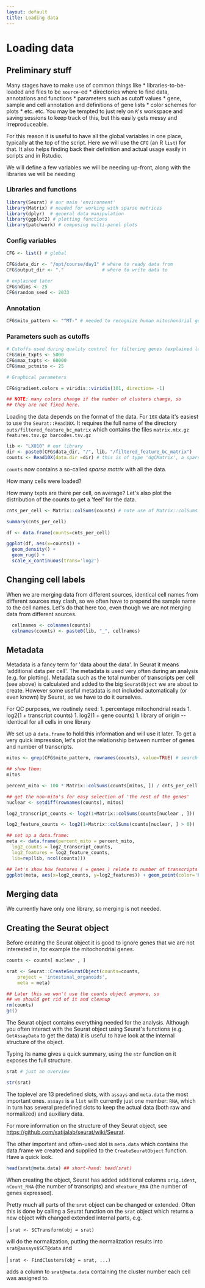 ```yaml
---
layout: default
title: Loading data
---
```


<!-- auto TOC from just-the-docs theme -->

<!-- stuff to make Rmarkdown do what we want:  -->



<!-- load complete state from previous lesson: none -->

# Loading data

## Preliminary stuff

Many stages have to make use of common things like \*
libraries-to-be-loaded and files to be `source`-ed \* directories where
to find data, annotations and functions \* parameters such as cutoff
values \* gene, sample and cell annotation and definitions of gene lists
\* color schemes for plots \* etc. etc. You may be tempted to just rely
on `R`'s workspace and saving sessions to keep track of this, but this
easily gets messy and irreproduceable.

For this reason it is useful to have all the global variables in one
place, typically at the top of the script. Here we will use the `CFG`
(an R `list`) for that. It also helps finding back their definition and
actual usage easily in scripts and in Rstudio.

We will define a few variables we will be needing up-front, along with
the libraries we will be needing

### Libraries and functions


```r
library(Seurat) # our main 'environment' 
library(Matrix) # needed for working with sparse matrices
library(dplyr)  # general data manipulation
library(ggplot2) # plotting functions
library(patchwork) # composing multi-panel plots
```

### Config variables


```r
CFG <- list() # global

CFG$data_dir <- "/opt/course/day1" # where to ready data from
CFG$output_dir <- "."              # where to write data to

# explained later
CFG$ndims <- 25                         
CFG$random_seed <- 2033
```

### Annotation


```r
CFG$mito_pattern <- "^MT-" # needed to recognize human mitochondrial genes
```

### Parameters such as cutoffs


```r
# Cutoffs used during quality control for filtering genes (explained later)
CFG$min_txpts <- 5000 
CFG$max_txpts <- 60000
CFG$max_pctmito <- 25

# Graphical parameters

CFG$gradient.colors = viridis::viridis(101, direction= -1)

## NOTE: many colors change if the number of clusters change, so
## they are not fixed here.
```

Loading the data depends on the format of the data. For `10X` data it's
easiest to use the `Seurat::Read10X`. It requires the full name of the
directory `outs/filtered_feature_bc_matrix` which contains the files
`matrix.mtx.gz features.tsv.gz barcodes.tsv.gz`


```r
lib <- "LX010" # our library
dir <- paste0(CFG$data_dir, "/", lib, "/filtered_feature_bc_matrix")
counts <- Read10X(data.dir =dir) # this is of type 'dgCMatrix', a sparse matrix
```

`counts` now contains a so-called *sparse matrix* with all the data.
<!-- @callout: sparse Matrix, also requiring Matrix::colSums() -->

How many cells were loaded? <!-- @challenge: dim(counts) -->

How many txpts are there per cell, on average? Let's also plot the
distribution of the counts to get a 'feel' for the data.


```r
cnts_per_cell <- Matrix::colSums(counts) # note use of Matrix::colSums

summary(cnts_per_cell)

df <- data.frame(counts=cnts_per_cell)

ggplot(df, aes(x=counts)) +
  geom_density() +
  geom_rug() +
  scale_x_continuous(trans='log2')
```

## Changing cell labels

When we are merging data from different sources, identical cell names
from different sources may clash, so we often have to prepend the
sample name to the cell names. Let's do that here too, even though we
are not merging data from different sources.


```r
  cellnames <- colnames(counts)
  colnames(counts) <- paste0(lib, "_", cellnames)
```

## Metadata

Metadata is a fancy term for 'data about the data'. In Seurat it means
'additional data per cell'. The metadata is used very often during an
analysis (e.g. for plotting). Metadata such as the total number of
transcripts per cell (see above) is calculated and added to the big
`SeuratObject` we are about to create. However some useful metadata is
not included automatically (or even known) by Seurat, so we have to do
it ourselves.

For QC purposes, we routinely need: 1. percentage mitochondrial reads 1. log2(1 + transcript counts) 1. log2(1 + gene
counts) 1. library of origin -- identical for all cells in one library

We set up a `data.frame` to hold this information and will use it later.
To get a very quick impression, let's plot the relationship between
number of genes and number of transcripts.

<!-- @callout mitochondrials --->


```r
mitos <- grep(CFG$mito_pattern, rownames(counts), value=TRUE) # search if there are any mitochondrial genes

## show them:
mitos

percent_mito <- 100 * Matrix::colSums(counts[mitos, ]) / cnts_per_cell # note the use of Matrix::colSums again

## get the non-mito's for easy selection of 'the rest of the genes'
nuclear <- setdiff(rownames(counts), mitos)

log2_transcript_counts <- log2(1+Matrix::colSums(counts[nuclear , ]))

log2_feature_counts <- log2(1+Matrix::colSums(counts[nuclear, ] > 0))

## set up a data.frame:
meta <- data.frame(percent_mito = percent_mito,
  log2_counts = log2_transcript_counts,
  log2_features = log2_feature_counts,
  lib=rep(lib, ncol(counts)))

## let's show how features ( = genes ) relate to number of transcripts
ggplot(meta, aes(x=log2_counts, y=log2_features)) + geom_point(color='blue')
```

## Merging data

We currently have only one library, so merging is not needed.

## Creating the Seurat object

Before creating the Seurat object it is good to ignore genes that we are
not interested in, for example the mitochondrial genes.


```r
counts <- counts[ nuclear , ]

srat <- Seurat::CreateSeuratObject(counts=counts,
    project = 'intestinal_organoids',
    meta = meta)

## Later this we won't use the counts object anymore, so 
## we should get rid of it and cleanup
rm(counts)
gc()
```

The Seurat object contains everything needed for the analysis. Although
you often interact with the Seurat object using Seurat's functions (e.g.
`GetAssayData` to get the data) it is useful to have look at the
internal structure of the object.

Typing its name gives a quick summary, using the `str` function on it
exposes the full structure.


```r
srat # just an overview

str(srat)
```

<!-- .callout: slots and list members -->

The toplevel are 13 predefined slots, with `assays` and `meta.data` the
most important ones. `assays` is a `list` with currently just one
member: `RNA`, which in turn has several predefined slots to keep the
actual data (both raw and normalized) and auxiliary data.

For more information on the structure of they Seurat object, see
<https://github.com/satijalab/seurat/wiki/Seurat>.

The other important and often-used slot is `meta.data` which contains
the data.frame we created and supplied to the `CreateSeuratObject`
function. Have a quick look.


```r
head(srat@meta.data) ## short-hand: head(srat)
```

When creating the object, Seurat has added additional columns
`orig.ident`, `nCount_RNA` (the number of transcripts) and
`nFeature_RNA` (the number of genes expressed).

Pretty much all parts of the `srat` object can be changed or extended.
Often this is done by calling a Seurat function on the `srat` object
which returns a new object with changed extended internal parts, e.g.

| `srat <- SCTransform(obj = srat)`

will do the normalization, putting the normalization results into
`srat@assays$SCT@data` and

| `srat <- FindClusters(obj = srat, ...)`

adds a column to `srat@meta.data` containing the cluster number each
cell was assigned to.

<!-- lastly, save the complete session for the next time -->



